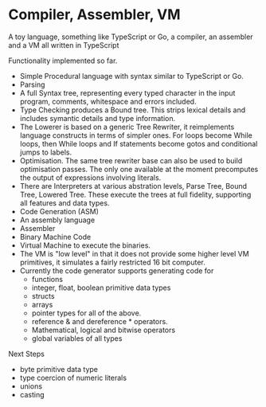# Compiler, Assembler, VM

A toy language, something like TypeScript or Go, a compiler, an assembler and a VM
all written in TypeScript

Functionality implemented so far.

* Simple Procedural language with syntax similar to TypeScript or Go. 
* Parsing
* A full Syntax tree, representing every typed character in the input program, comments, whitespace and errors included.
* Type Checking produces a Bound tree. This strips lexical details and includes symantic details and type information.
* The Lowerer is based on a generic Tree Rewriter, it reimplements language constructs in terms of simpler ones.
For loops become While loops, then While loops and If statements become gotos and conditional jumps to labels.
* Optimisation. The same tree rewriter base can also be used to build optimisation passes. The only one available
at the moment precomputes the output of expressions involving literals.
* There are Interpreters at various abstration levels, Parse Tree, Bound Tree, Lowered Tree. These execute the trees at full fidelity, supporting all features and data types.
* Code Generation (ASM)
* An assembly language
* Assembler
* Binary Machine Code
* Virtual Machine to execute the binaries.
* The VM is "low level" in that it does not provide some higher level VM
primitives, it simulates a fairly restricted 16 bit computer.
* Currently the code generator supports generating code for 
    * functions 
    * integer, float, boolean primitive data types
    * structs    
    * arrays
    * pointer types for all of the above.
    * reference & and dereference * operators.
    * Mathematical, logical and bitwise operators        
    * global variables of all types

Next Steps
* byte primitive data type
* type coercion of numeric literals
* unions
* casting